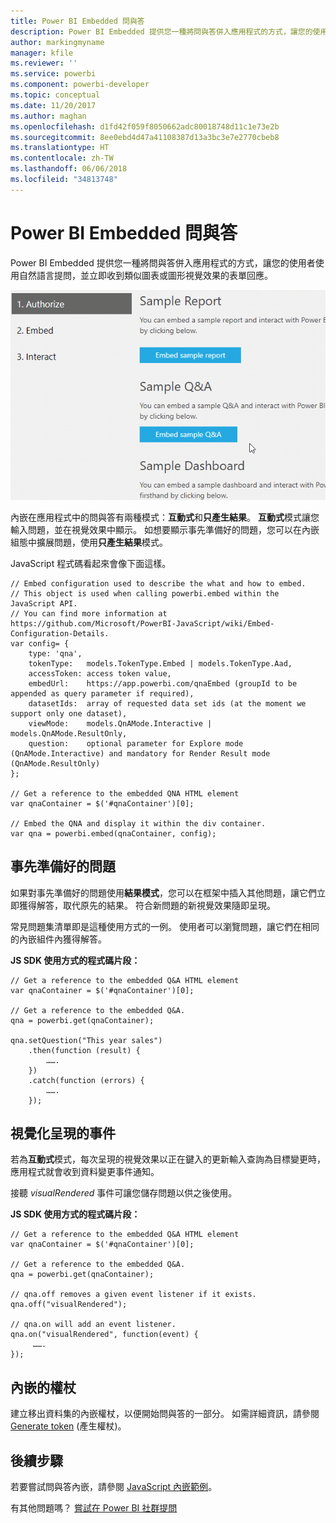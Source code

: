 ```yaml
---
title: Power BI Embedded 問與答
description: Power BI Embedded 提供您一種將問與答併入應用程式的方式，讓您的使用者使用自然語言提問。
author: markingmyname
manager: kfile
ms.reviewer: ''
ms.service: powerbi
ms.component: powerbi-developer
ms.topic: conceptual
ms.date: 11/20/2017
ms.author: maghan
ms.openlocfilehash: d1fd42f059f8050662adc80018748d11c1e73e2b
ms.sourcegitcommit: 8ee0ebd4d47a41108387d13a3bc3e7e2770cbeb8
ms.translationtype: HT
ms.contentlocale: zh-TW
ms.lasthandoff: 06/06/2018
ms.locfileid: "34813748"
---
```

# <a name="qa-in-power-bi-embedded"></a>Power BI Embedded 問與答
Power BI Embedded 提供您一種將問與答併入應用程式的方式，讓您的使用者使用自然語言提問，並立即收到類似圖表或圖形視覺效果的表單回應。

![內嵌框架中的問與答互動式問題](media/qanda/embedded-qanda.gif)

內嵌在應用程式中的問與答有兩種模式：**互動式**和**只產生結果**。 **互動式**模式讓您輸入問題，並在視覺效果中顯示。 如想要顯示事先準備好的問題，您可以在內嵌組態中擴展問題，使用**只產生結果**模式。

JavaScript 程式碼看起來會像下面這樣。

```
// Embed configuration used to describe the what and how to embed.
// This object is used when calling powerbi.embed within the JavaScript API.
// You can find more information at https://github.com/Microsoft/PowerBI-JavaScript/wiki/Embed-Configuration-Details.
var config= {
    type: 'qna',
    tokenType:   models.TokenType.Embed | models.TokenType.Aad,
    accessToken: access token value,
    embedUrl:    https://app.powerbi.com/qnaEmbed (groupId to be appended as query parameter if required),
    datasetIds:  array of requested data set ids (at the moment we support only one dataset),
    viewMode:    models.QnAMode.Interactive | models.QnAMode.ResultOnly,
    question:    optional parameter for Explore mode (QnAMode.Interactive) and mandatory for Render Result mode (QnAMode.ResultOnly)
};

// Get a reference to the embedded QNA HTML element
var qnaContainer = $('#qnaContainer')[0];

// Embed the QNA and display it within the div container.
var qna = powerbi.embed(qnaContainer, config);
```

## <a name="set-question"></a>事先準備好的問題
如果對事先準備好的問題使用**結果模式**，您可以在框架中插入其他問題，讓它們立即獲得解答，取代原先的結果。 符合新問題的新視覺效果隨即呈現。

常見問題集清單即是這種使用方式的一例。 使用者可以瀏覽問題，讓它們在相同的內嵌組件內獲得解答。

**JS SDK 使用方式的程式碼片段：**  

```        
// Get a reference to the embedded Q&A HTML element
var qnaContainer = $('#qnaContainer')[0];

// Get a reference to the embedded Q&A.
qna = powerbi.get(qnaContainer);

qna.setQuestion("This year sales")
    .then(function (result) {
        …….
    })
    .catch(function (errors) {
        …….
    });
```

## <a name="visual-rendered-event"></a>視覺化呈現的事件
若為**互動式**模式，每次呈現的視覺效果以正在鍵入的更新輸入查詢為目標變更時，應用程式就會收到資料變更事件通知。

接聽 *visualRendered* 事件可讓您儲存問題以供之後使用。 

**JS SDK 使用方式的程式碼片段：**  

```
// Get a reference to the embedded Q&A HTML element
var qnaContainer = $('#qnaContainer')[0];

// Get a reference to the embedded Q&A.
qna = powerbi.get(qnaContainer);

// qna.off removes a given event listener if it exists.
qna.off("visualRendered");

// qna.on will add an event listener.
qna.on("visualRendered", function(event) {
     …….
});
```

## <a name="embed-token"></a>內嵌的權杖
建立移出資料集的內嵌權杖，以便開始問與答的一部分。 如需詳細資訊，請參閱 [Generate token](https://docs.microsoft.com/rest/api/power-bi/embedtoken) (產生權杖)。

## <a name="next-steps"></a>後續步驟
若要嘗試問與答內嵌，請參閱 [JavaScript 內嵌範例](https://microsoft.github.io/PowerBI-JavaScript/demo/)。

有其他問題嗎？ [嘗試在 Power BI 社群提問](http://community.powerbi.com/)

